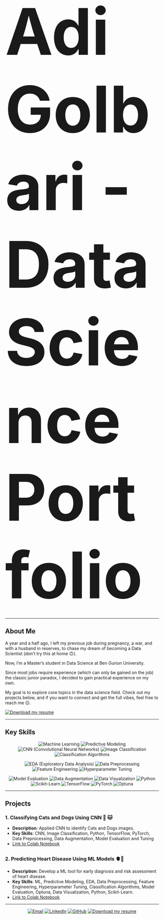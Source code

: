 <div style="font-size: 15em; font-weight: bold;">
<strong>Adi Golbari - Data Science Portfolio</strong>
</div>


---

## **About Me**

A year and a half ago, I left my previous job during pregnancy, a war, and with a husband in reserves, to chase my dream of becoming a Data Scientist (don’t try this at home 🙃). 

Now, I’m a Master’s student in Data Science at Ben Gurion University. 

Since most jobs require experience (which can only be gained on the job) the classic junior paradox, I decided to gain practical experience on my own.

My goal is to explore core topics in the data science field. 
Check out my projects below, and if you want to connect and get the full vibes, feel free to reach me 😉.

<div align="left">

[![Download my resume](https://img.shields.io/badge/Download%20my%20resume-133926?style=flat-square&logo=download&logoColor=white)](https://github.com/adigolbari/Adi-Golbari-Portfolio/raw/main/Resume%20Adi%20Golbari.pdf)

</div>


---

## **Key Skills**

<div align="center">

![Machine Learning](https://img.shields.io/badge/Machine%20Learning-%2336486b?style=flat-square&logoColor=white)
![Predictive Modeling](https://img.shields.io/badge/Predictive%20Modeling-%2336486b?style=flat-square&logoColor=white)
![CNN (Convolutional Neural Networks)](https://img.shields.io/badge/CNN%20(Convolutional%20Neural%20Networks)-%2336486b?style=flat-square&logoColor=white)
![Image Classification](https://img.shields.io/badge/Image%20Classification-%2336486b?style=flat-square&logoColor=white)
![Classification Algorithms](https://img.shields.io/badge/Classification%20Algorithms-%2336486b?style=flat-square&logoColor=white)

![EDA (Exploratory Data Analysis)](https://img.shields.io/badge/EDA%20(Exploratory%20Data%20Analysis)-%2336486b?style=flat-square&logoColor=white)
![Data Preprocessing](https://img.shields.io/badge/Data%20Preprocessing-%2336486b?style=flat-square&logoColor=white)
![Feature Engineering](https://img.shields.io/badge/Feature%20Engineering-%2336486b?style=flat-square&logoColor=white)
![Hyperparameter Tuning](https://img.shields.io/badge/Hyperparameter%20Tuning-%2336486b?style=flat-square&logoColor=white)

![Model Evaluation](https://img.shields.io/badge/Model%20Evaluation-%2336486b?style=flat-square&logoColor=white)
![Data Augmentation](https://img.shields.io/badge/Data%20Augmentation-%2336486b?style=flat-square&logoColor=white)
![Data Visualization](https://img.shields.io/badge/Data%20Visualization-%2336486b?style=flat-square&logoColor=white)
![Python](https://img.shields.io/badge/Python-%2336486b?style=flat-square&logoColor=white)
![Scikit-Learn](https://img.shields.io/badge/Scikit--Learn-%2336486b?style=flat-square&logoColor=white)
![TensorFlow](https://img.shields.io/badge/TensorFlow-%2336486b?style=flat-square&logoColor=white)
![PyTorch](https://img.shields.io/badge/PyTorch-%2336486b?style=flat-square&logoColor=white)
![Optuna](https://img.shields.io/badge/Optuna-%2336486b?style=flat-square&logoColor=white)

</div>



</div>



---

## **Projects**

### **1. Classifying Cats and Dogs Using CNN** 🐶 🐱
- **Description**: Applied CNN to identify Cats and Dogs images.
- **Key Skills**: CNN, Image Classification, Python, TensorFlow, PyTorch, Data Preprocessing, Data Augmentation, Model Evaluation and Tuning
- [Link to Colab Notebook](https://colab.research.google.com/gist/adigolbari/39959fcde28478dd87abe536701a1993/cats_vs_dogs.ipynb)

##

### **2. Predicting Heart Disease Using ML Models** 🫀💉
- **Description**:  Develop a ML tool for early diagnosis and risk assessment of heart disease.
- **Key Skills**: ML, Predictive Modeling, EDA, Data Preprocessing, Feature Engineering, Hyperparameter Tuning, Classification Algorithms, Model Evaluation, Optuna, Data Visualization, Python, Scikit-Learn.
- [Link to Colab Notebook](https://colab.research.google.com/gist/adigolbari/e1530048898598d8fbc52316aaf07922/heart_disease_prediction.ipynb)





---


<div align="center">

[![Email](https://img.shields.io/badge/-Email-D14836?style=flat-square&logo=gmail&logoColor=white)](mailto:adiyogevv@gmail.com)
[![LinkedIn](https://img.shields.io/badge/-LinkedIn-0077B5?style=flat-square&logo=linkedin&logoColor=white)](https://www.linkedin.com/in/adi-yogev)
[![GitHub](https://img.shields.io/badge/-GitHub-181717?style=flat-square&logo=github&logoColor=white)](https://github.com/Adi-Golbari)
[![Download my resume](https://img.shields.io/badge/Download%20my%20resume-133926?style=flat-square&logo=download&logoColor=white)](https://github.com/adigolbari/Adi-Golbari-Portfolio/raw/main/Resume%20Adi%20Golbari.pdf)

</div>




